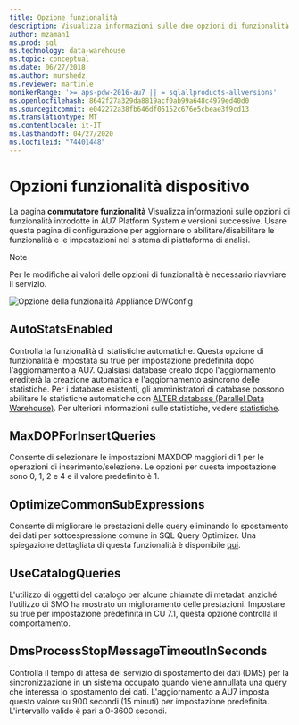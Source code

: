 ```yaml
---
title: Opzione funzionalità
description: Visualizza informazioni sulle due opzioni di funzionalità introdotte in Analytics Platform System AU7.
author: mzaman1
ms.prod: sql
ms.technology: data-warehouse
ms.topic: conceptual
ms.date: 06/27/2018
ms.author: murshedz
ms.reviewer: martinle
monikerRange: '>= aps-pdw-2016-au7 || = sqlallproducts-allversions'
ms.openlocfilehash: 8642f27a329da8819acf0ab99a648c4979ed40d0
ms.sourcegitcommit: e042272a38fb646df05152c676e5cbeae3f9cd13
ms.translationtype: MT
ms.contentlocale: it-IT
ms.lasthandoff: 04/27/2020
ms.locfileid: "74401448"
---
```

# <a name="appliance-feature-switches"></a>Opzioni funzionalità dispositivo

La pagina **commutatore funzionalità** Visualizza informazioni sulle opzioni di funzionalità introdotte in AU7 Platform System e versioni successive. Usare questa pagina di configurazione per aggiornare o abilitare/disabilitare le funzionalità e le impostazioni nel sistema di piattaforma di analisi.

> [!NOTE]
> Per le modifiche ai valori delle opzioni di funzionalità è necessario riavviare il servizio.

![Opzione della funzionalità Appliance DWConfig](media/feature-switch/SQL_Server_PDW_DWConfig_feature_switch.png "Opzione della funzionalità Appliance DWConfig")

## <a name="autostatsenabled"></a>AutoStatsEnabled

Controlla la funzionalità di statistiche automatiche. Questa opzione di funzionalità è impostata su true per impostazione predefinita dopo l'aggiornamento a AU7. Qualsiasi database creato dopo l'aggiornamento erediterà la creazione automatica e l'aggiornamento asincrono delle statistiche. Per i database esistenti, gli amministratori di database possono abilitare le statistiche automatiche con [ALTER database (Parallel Data Warehouse)](../t-sql/statements/alter-database-transact-sql.md?tabs=sqlpdw). Per ulteriori informazioni sulle statistiche, vedere [statistiche](../relational-databases/statistics/statistics.md).

## <a name="maxdopforinsertqueries"></a>MaxDOPForInsertQueries

Consente di selezionare le impostazioni MAXDOP maggiori di 1 per le operazioni di inserimento/selezione. Le opzioni per questa impostazione sono 0, 1, 2 e 4 e il valore predefinito è 1.

## <a name="optimizecommonsubexpressions"></a>OptimizeCommonSubExpressions

Consente di migliorare le prestazioni delle query eliminando lo spostamento dei dati per sottoespressione comune in SQL Query Optimizer. Una spiegazione dettagliata di questa funzionalità è disponibile [qui](common-sub-expression-elimination.md).

## <a name="usecatalogqueries"></a>UseCatalogQueries

L'utilizzo di oggetti del catalogo per alcune chiamate di metadati anziché l'utilizzo di SMO ha mostrato un miglioramento delle prestazioni. Impostare su true per impostazione predefinita in CU 7.1, questa opzione controlla il comportamento.

## <a name="dmsprocessstopmessagetimeoutinseconds"></a>DmsProcessStopMessageTimeoutInSeconds

Controlla il tempo di attesa del servizio di spostamento dei dati (DMS) per la sincronizzazione in un sistema occupato quando viene annullata una query che interessa lo spostamento dei dati. L'aggiornamento a AU7 imposta questo valore su 900 secondi (15 minuti) per impostazione predefinita. L'intervallo valido è pari a 0-3600 secondi.
